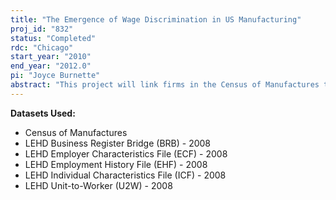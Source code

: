 ```yaml
---
title: "The Emergence of Wage Discrimination in US Manufacturing"
proj_id: "832"
status: "Completed"
rdc: "Chicago"
start_year: "2010"
end_year: "2012.0"
pi: "Joyce Burnette"
abstract: "This project will link firms in the Census of Manufactures to workers in the LEHD files in order to estimate production functions with labor disaggregated by gender and age.  The production functions will provide estimates of relative female productivity, which can be compared to relative female earnings, producing a better test of wage discrimination than is currently available.  We will determine whether disaggregating labor by age and gender improves the imputation of output. "
---
```


**Datasets Used:**

  - Census of Manufactures 
  - LEHD Business Register Bridge (BRB) - 2008 
  - LEHD Employer Characteristics File (ECF) - 2008 
  - LEHD Employment History File (EHF) - 2008 
  - LEHD Individual Characteristics File (ICF) - 2008 
  - LEHD Unit-to-Worker (U2W) - 2008 

